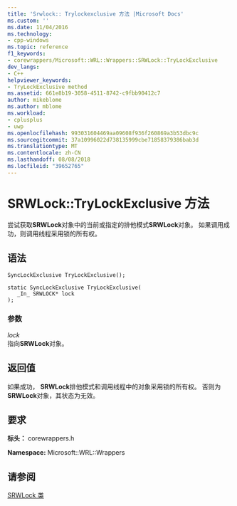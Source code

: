 ```yaml
---
title: 'Srwlock:: Trylockexclusive 方法 |Microsoft Docs'
ms.custom: ''
ms.date: 11/04/2016
ms.technology:
- cpp-windows
ms.topic: reference
f1_keywords:
- corewrappers/Microsoft::WRL::Wrappers::SRWLock::TryLockExclusive
dev_langs:
- C++
helpviewer_keywords:
- TryLockExclusive method
ms.assetid: 661e8b19-3058-4511-8742-c9fbb90412c7
author: mikeblome
ms.author: mblome
ms.workload:
- cplusplus
- uwp
ms.openlocfilehash: 993031604469aa09608f936f260869a3b53dbc9c
ms.sourcegitcommit: 37a10996022d738135999cbe71858379386bab3d
ms.translationtype: MT
ms.contentlocale: zh-CN
ms.lasthandoff: 08/08/2018
ms.locfileid: "39652765"
---
```

# <a name="srwlocktrylockexclusive-method"></a>SRWLock::TryLockExclusive 方法
尝试获取**SRWLock**对象中的当前或指定的排他模式**SRWLock**对象。 如果调用成功，则调用线程采用锁的所有权。  
  
## <a name="syntax"></a>语法  
  
```  
SyncLockExclusive TryLockExclusive();  
  
static SyncLockExclusive TryLockExclusive(  
   _In_ SRWLOCK* lock  
);  
```  
  
### <a name="parameters"></a>参数  
 *lock*  
 指向**SRWLock**对象。  
  
## <a name="return-value"></a>返回值  
 如果成功， **SRWLock**排他模式和调用线程中的对象采用锁的所有权。 否则为**SRWLock**对象，其状态为无效。  
  
## <a name="requirements"></a>要求  
 **标头：** corewrappers.h  
  
 **Namespace:** Microsoft::WRL::Wrappers  
  
## <a name="see-also"></a>请参阅  
 [SRWLock 类](../windows/srwlock-class.md)